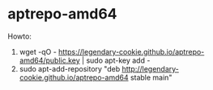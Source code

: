 # aptrepo-amd64

Howto: 
1. wget -qO - https://legendary-cookie.github.io/aptrepo-amd64/public.key | sudo apt-key add -
2. sudo apt-add-repository "deb http://legendary-cookie.github.io/aptrepo-amd64 stable main"
